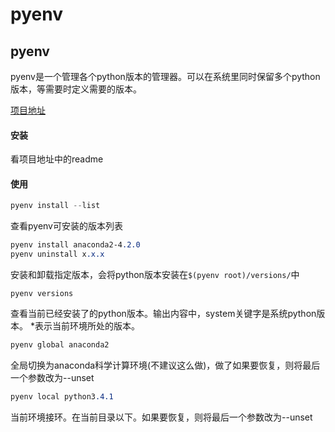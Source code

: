 # pyenv




## pyenv

pyenv是一个管理各个python版本的管理器。可以在系统里同时保留多个python版本，等需要时定义需要的版本。

[项目地址](https://github.com/pyenv/pyenv)

#### 安装

看项目地址中的readme

#### 使用

```cpp
pyenv install --list

```

查看pyenv可安装的版本列表

```css
pyenv install anaconda2-4.2.0
pyenv uninstall x.x.x

```

安装和卸载指定版本，会将python版本安装在`$(pyenv root)/versions/`中

```undefined
pyenv versions

```

查看当前已经安装了的python版本。输出内容中，system关键字是系统python版本。 *表示当前环境所处的版本。

```csharp
pyenv global anaconda2

```

全局切换为anaconda科学计算环境(不建议这么做)，做了如果要恢复，则将最后一个参数改为--unset

```css
pyenv local python3.4.1

```

当前环境接环。在当前目录以下。如果要恢复，则将最后一个参数改为--unset
